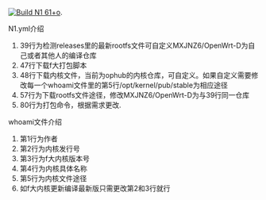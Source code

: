 [![Build N1 61+o](https://github.com/MXJNZ6/Flippy-D/actions/workflows/N1.yml/badge.svg)](https://github.com/MXJNZ6/Flippy-D/actions/workflows/N1.yml).

N1.yml介绍
1. 39行为检测releases里的最新rootfs文件可自定义MXJNZ6/OpenWrt-D为自己或者其他人的编译仓库
2. 47行下载f大打包脚本
3. 48行下载内核文件，当前为ophub的内核仓库，可自定义。如果自定义需要修改每一个whoami文件里的第5行/opt/kernel/pub/stable为相应途径
4. 57行为下载rootfs文件途径，修改MXJNZ6/OpenWrt-D为与39行同一仓库
5. 80行为打包命令，根据需求更改.

whoami文件介绍
1. 第1行为作者
2. 第2行为内核发行号
3. 第3行为f大内核版本号
4. 第4行为内核具体名称
5. 第5行为内核文件途径
6. 如f大内核更新编译最新版只需更改第2和3行就行
